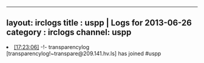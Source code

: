 
---
layout: irclogs
title : uspp | Logs for 2013-06-26
category : irclogs
channel: uspp
---
<li class="logitem"><a href="#17:23:06" name="17:23:06" class="time">[17:23:06]</a> -!- <span class="join">transparencylog</span> [transparencylog!~transpare@209.141.hv.ls] has joined #uspp </li>


